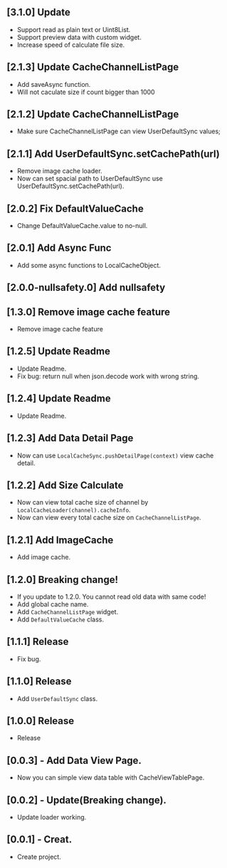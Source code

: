 ## [3.1.0] Update

- Support read as plain text or Uint8List.
- Support preview data with custom widget.
- Increase speed of calculate file size.

## [2.1.3] Update CacheChannelListPage

- Add saveAsync function.
- Will not caculate size if count bigger than 1000

## [2.1.2] Update CacheChannelListPage

- Make sure CacheChannelListPage can view UserDefaultSync values;

## [2.1.1] Add UserDefaultSync.setCachePath(url)

- Remove image cache loader.
- Now can set spacial path to UserDefaultSync use UserDefaultSync.setCachePath(url).

## [2.0.2] Fix DefaultValueCache

- Change DefaultValueCache.value to no-null.

## [2.0.1] Add Async Func

- Add some async functions to LocalCacheObject.

## [2.0.0-nullsafety.0] Add nullsafety

## [1.3.0] Remove image cache feature

- Remove image cache feature

## [1.2.5] Update Readme

- Update Readme.
- Fix bug: return null when json.decode work with wrong string.

## [1.2.4] Update Readme

- Update Readme.

## [1.2.3] Add Data Detail Page

- Now can use `LocalCacheSync.pushDetailPage(context)` view cache detail.

## [1.2.2] Add Size Calculate

- Now can view total cache size of channel by `LocalCacheLoader(channel).cacheInfo`.
- Now can view every total cache size on `CacheChannelListPage`.

## [1.2.1] Add ImageCache

- Add image cache.

## [1.2.0] Breaking change!

- If you update to 1.2.0. You cannot read old data with same code!
- Add global cache name.
- Add `CacheChannelListPage` widget.
- Add `DefaultValueCache` class.

## [1.1.1] Release

- Fix bug.

## [1.1.0] Release

- Add `UserDefaultSync` class.

## [1.0.0] Release

- Release

## [0.0.3] - Add Data View Page.

- Now you can simple view data table with CacheViewTablePage.

## [0.0.2] - Update(Breaking change).

- Update loader working.

## [0.0.1] - Creat.

- Create project.
